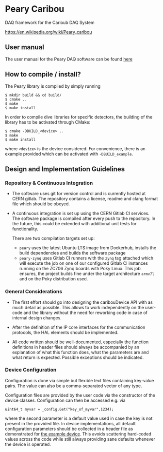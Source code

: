 # Peary Caribou

DAQ framework for the Carioub DAQ System

<https://en.wikipedia.org/wiki/Peary_caribou>

## User manual

The user manual for the Peary DAQ software can be found [here](doc/usermanual/manual.md)

## How to compile / install?

The Peary library is compiled by simply running

```
$ mkdir build && cd build/
$ cmake ..
$ make
$ make install
```

In order to compile dive libraries for specific detectors, the building of the library has to be activated through CMake:

```
$ cmake -DBUILD_<device> ..
$ make
$ make install
```

where `<device>` is the device considered. For convenience, there is an example provided which can be activated with `-DBUILD_example`.


## Design and Implementation Guidelines

### Repository & Continuous Integration

* The software uses git for version control and is currently hosted at CERN gitlab. The repository contains a license, readme and clang format file which should be obeyed.

* A continuous integration is set up using the CERN Gitlab CI services. The software package is compiled after every push to the repository. In the future, this could be extended with additional unit tests for functionality.

  There are two compilation targets set up:

  * `peary` uses the latest Ubuntu LTS image from Dockerhub, installs the build dependencies and builds the software package
  * `peary-zynq` uses Gitlab CI runners with the `zynq` tag attached which will execute the job on one of our configured Gitlab CI instances running on the ZC706 Zynq boards with Poky Linux. This job ensures, the project builds fine under the target architecture `armv7l` and on the Poky distribution used.
 

### General Considerations

* The first effort should go into designing the caribouDevice API with  as much detail as possible. This allows to work independently on the  user-code and the library without the need for reworking code in case of internal design changes.

* After the definition of the IP core interfaces for the communication protocols, the HAL elements should be implemented.

* All code written should be well-documented, especially the function definitions in header files should always be accompanied by an explanation of what this function does, what the parameters are and what return is expected. Possible exceptions should be indicated.

### Device Configuration

Configuration is done via simple but flexible text files containing key-value pairs. The value can also be a comma-separated vector of any type.

Configuration files are provided by the user code via the constructor of the device classes. Configuration can then be accessed e.g. via

```
uint64_t myvar = _config.Get("key_of_myvar",1234);
```

where the second parameter is a default value used in case the key is not present in the provided file. In device implementations, all default configuration parameters should be collected in a header file as demonstrated for [the example device](devices/example/example_defaults.h). This avoids scattering hard-coded values across the code while still always providing sane defaults whenever the device is operated.